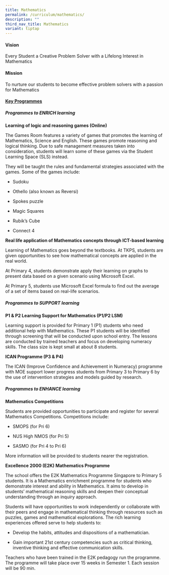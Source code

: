 ```yaml
---
title: Mathematics
permalink: /curriculum/mathematics/
description: ""
third_nav_title: Mathematics
variant: tiptap
---
```

<h4><strong>Vision</strong></h4>
<p>Every Student a Creative Problem Solver with a Lifelong Interest in Mathematics</p>
<h4><strong>Mission</strong></h4>
<p>To nurture our students to become effective problem solvers with a passion
for Mathematics</p>
<h4><strong><u>Key Programmes</u></strong></h4>
<h5><strong>Programmes to ENRICH learning</strong></h5>
<p><strong>Learning of logic and reasoning games (Online)</strong>
</p>
<p>The Games Room features a variety of games that promotes the learning
of Mathematics, Science and English. These games promote reasoning and
logical thinking. Due to safe management measures taken into consideration,
students will learn some of these games via the Student Learning Space
(SLS) instead.</p>
<p>They will be taught the rules and fundamental strategies associated with
the games. Some of the games include:</p>
<ul data-tight="true" class="tight">
<li>
<p>Sudoku</p>
</li>
<li>
<p>Othello (also known as Reversi)</p>
</li>
<li>
<p>Spokes puzzle</p>
</li>
<li>
<p>Magic Squares</p>
</li>
<li>
<p>Rubik’s Cube</p>
</li>
<li>
<p>Connect 4</p>
</li>
</ul>
<p><strong>Real life application of Mathematics concepts through ICT-based learning</strong>
</p>
<p>Learning of Mathematics goes beyond the textbooks. At TKPS, students are
given opportunities to see how mathematical concepts are applied in the
real world.</p>
<p>At Primary 4, students demonstrate apply their learning on graphs to present
data based on a given scenario using Microsoft Excel.</p>
<p>At Primary 5, students use Microsoft Excel formula to find out the average
of a set of items based on real-life scenarios.</p>
<h5><strong>Programmes to SUPPORT learning</strong></h5>
<p><strong>P1 &amp; P2 Learning Support for Mathematics (P1/P2 LSM)</strong>
</p>
<p>Learning support is provided for Primary 1 (P1) students who need additional
help with Mathematics. These P1 students will be identified through screening
that will be conducted upon school entry. The lessons are conducted by
trained teachers and focus on developing numeracy skills. The class size
is kept small at about 8 students.</p>
<p><strong>ICAN Programme (P3 &amp; P4)</strong>
</p>
<p>The ICAN (Improve Confidence and Achievement in Numeracy) programme with
MOE support lower progress students from Primary 3 to Primary 6 by the
use of intervention strategies and models guided by research.</p>
<h5><strong>Programmes to ENHANCE learning</strong></h5>
<p><strong>Mathematics Competitions</strong>
</p>
<p>Students are provided opportunities to participate and register for several
Mathematics Competitions. Competitions include:</p>
<ul data-tight="true" class="tight">
<li>
<p>SMOPS (for Pri 6)</p>
</li>
<li>
<p>NUS High NMOS (for Pri 5)</p>
</li>
<li>
<p>SASMO (for Pri 4 to Pri 6)</p>
</li>
</ul>
<p>More information will be provided to students nearer the registration.</p>
<p><strong>Excellence 2000 (E2K) Mathematics Programme</strong>
</p>
<p>The school offers the E2K Mathematics Programme Singapore to Primary 5
students. It is a Mathematics enrichment programme for students who demonstrate
interest and ability in Mathematics. It aims to develop in students’ mathematical
reasoning skills and deepen their conceptual understanding through an inquiry
approach.</p>
<p>Students will have opportunities to work independently or collaborate
with their peers and engage in mathematical thinking through resources
such as puzzles, games and mathematical explorations. The rich learning
experiences offered serve to help students to:</p>
<ul data-tight="true" class="tight">
<li>
<p>Develop the habits, attitudes and dispositions of a mathematician.</p>
</li>
<li>
<p>Gain important 21st century competencies such as critical thinking, inventive
thinking and effective communication skills.</p>
</li>
</ul>
<p>Teachers who have been trained in the E2K pedagogy run the programme.
The programme will take place over 15 weeks in Semester 1. Each session
will be 90 min.</p>